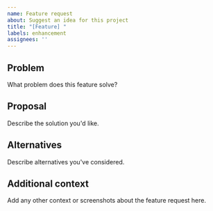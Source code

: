 ```yaml
---
name: Feature request
about: Suggest an idea for this project
title: "[Feature] "
labels: enhancement
assignees: ''
---
```


## Problem

What problem does this feature solve?

## Proposal

Describe the solution you'd like.

## Alternatives

Describe alternatives you've considered.

## Additional context

Add any other context or screenshots about the feature request here.
